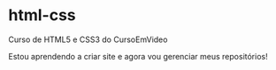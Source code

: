 # html-css
 Curso de HTML5 e CSS3 do CursoEmVideo

 Estou aprendendo a criar site e agora vou gerenciar meus repositórios!
